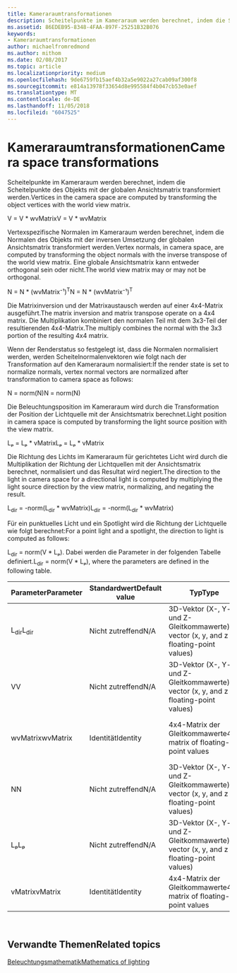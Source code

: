 ```yaml
---
title: Kameraraumtransformationen
description: Scheitelpunkte im Kameraraum werden berechnet, indem die Scheitelpunkte des Objekts mit der globalen Ansichtsmatrix transformiert werden.
ms.assetid: 86EDEB95-8348-4FAA-897F-25251B32B076
keywords:
- Kameraraumtransformationen
author: michaelfromredmond
ms.author: mithom
ms.date: 02/08/2017
ms.topic: article
ms.localizationpriority: medium
ms.openlocfilehash: 9de6759fb15aef4b32a5e9022a27cab09af300f8
ms.sourcegitcommit: e814a13978f33654d8e995584f4b047cb53e0aef
ms.translationtype: MT
ms.contentlocale: de-DE
ms.lasthandoff: 11/05/2018
ms.locfileid: "6047525"
---
```

# <a name="camera-space-transformations"></a><span data-ttu-id="6d0c3-104">Kameraraumtransformationen</span><span class="sxs-lookup"><span data-stu-id="6d0c3-104">Camera space transformations</span></span>


<span data-ttu-id="6d0c3-105">Scheitelpunkte im Kameraraum werden berechnet, indem die Scheitelpunkte des Objekts mit der globalen Ansichtsmatrix transformiert werden.</span><span class="sxs-lookup"><span data-stu-id="6d0c3-105">Vertices in the camera space are computed by transforming the object vertices with the world view matrix.</span></span>

<span data-ttu-id="6d0c3-106">V = V \* wvMatrix</span><span class="sxs-lookup"><span data-stu-id="6d0c3-106">V = V \* wvMatrix</span></span>

<span data-ttu-id="6d0c3-107">Vertexspezifische Normalen im Kameraraum werden berechnet, indem die Normalen des Objekts mit der inversen Umsetzung der globalen Ansichtsmatrix transformiert werden.</span><span class="sxs-lookup"><span data-stu-id="6d0c3-107">Vertex normals, in camera space, are computed by transforming the object normals with the inverse transpose of the world view matrix.</span></span> <span data-ttu-id="6d0c3-108">Eine globale Ansichtsmatrix kann entweder orthogonal sein oder nicht.</span><span class="sxs-lookup"><span data-stu-id="6d0c3-108">The world view matrix may or may not be orthogonal.</span></span>

<span data-ttu-id="6d0c3-109">N = N \* (wvMatrix⁻¹)<sup>T</sup></span><span class="sxs-lookup"><span data-stu-id="6d0c3-109">N = N \* (wvMatrix⁻¹)<sup>T</sup></span></span>

<span data-ttu-id="6d0c3-110">Die Matrixinversion und der Matrixaustausch werden auf einer 4x4-Matrix ausgeführt.</span><span class="sxs-lookup"><span data-stu-id="6d0c3-110">The matrix inversion and matrix transpose operate on a 4x4 matrix.</span></span> <span data-ttu-id="6d0c3-111">Die Multiplikation kombiniert den normalen Teil mit dem 3x3-Teil der resultierenden 4x4-Matrix.</span><span class="sxs-lookup"><span data-stu-id="6d0c3-111">The multiply combines the normal with the 3x3 portion of the resulting 4x4 matrix.</span></span>

<span data-ttu-id="6d0c3-112">Wenn der Renderstatus so festgelegt ist, dass die Normalen normalisiert werden, werden Scheitelnormalenvektoren wie folgt nach der Transformation auf den Kameraraum normalisiert:</span><span class="sxs-lookup"><span data-stu-id="6d0c3-112">If the render state is set to normalize normals, vertex normal vectors are normalized after transformation to camera space as follows:</span></span>

<span data-ttu-id="6d0c3-113">N = norm(N)</span><span class="sxs-lookup"><span data-stu-id="6d0c3-113">N = norm(N)</span></span>

<span data-ttu-id="6d0c3-114">Die Beleuchtungsposition im Kameraraum wird durch die Transformation der Position der Lichtquelle mit der Ansichtsmatrix berechnet.</span><span class="sxs-lookup"><span data-stu-id="6d0c3-114">Light position in camera space is computed by transforming the light source position with the view matrix.</span></span>

<span data-ttu-id="6d0c3-115">Lₚ = Lₚ \* vMatrix</span><span class="sxs-lookup"><span data-stu-id="6d0c3-115">Lₚ = Lₚ \* vMatrix</span></span>

<span data-ttu-id="6d0c3-116">Die Richtung des Lichts im Kameraraum für gerichtetes Licht wird durch die Multiplikation der Richtung der Lichtquellen mit der Ansichtsmatrix berechnet, normalisiert und das Resultat wird negiert.</span><span class="sxs-lookup"><span data-stu-id="6d0c3-116">The direction to the light in camera space for a directional light is computed by multiplying the light source direction by the view matrix, normalizing, and negating the result.</span></span>

<span data-ttu-id="6d0c3-117">L<sub>dir</sub> = -norm(L<sub>dir</sub> \* wvMatrix)</span><span class="sxs-lookup"><span data-stu-id="6d0c3-117">L<sub>dir</sub> = -norm(L<sub>dir</sub> \* wvMatrix)</span></span>

<span data-ttu-id="6d0c3-118">Für ein punktuelles Licht und ein Spotlight wird die Richtung der Lichtquelle wie folgt berechnet:</span><span class="sxs-lookup"><span data-stu-id="6d0c3-118">For a point light and a spotlight, the direction to light is computed as follows:</span></span>

<span data-ttu-id="6d0c3-119">L<sub>dir</sub> = norm(V \* Lₚ). Dabei werden die Parameter in der folgenden Tabelle definiert.</span><span class="sxs-lookup"><span data-stu-id="6d0c3-119">L<sub>dir</sub> = norm(V \* Lₚ), where the parameters are defined in the following table.</span></span>

| <span data-ttu-id="6d0c3-120">Parameter</span><span class="sxs-lookup"><span data-stu-id="6d0c3-120">Parameter</span></span>       | <span data-ttu-id="6d0c3-121">Standardwert</span><span class="sxs-lookup"><span data-stu-id="6d0c3-121">Default value</span></span> | <span data-ttu-id="6d0c3-122">Typ</span><span class="sxs-lookup"><span data-stu-id="6d0c3-122">Type</span></span>                                          | <span data-ttu-id="6d0c3-123">Beschreibung</span><span class="sxs-lookup"><span data-stu-id="6d0c3-123">Description</span></span>                                               |
|-----------------|---------------|-----------------------------------------------|-----------------------------------------------------------|
| <span data-ttu-id="6d0c3-124">L<sub>dir</sub></span><span class="sxs-lookup"><span data-stu-id="6d0c3-124">L<sub>dir</sub></span></span> | <span data-ttu-id="6d0c3-125">Nicht zutreffend</span><span class="sxs-lookup"><span data-stu-id="6d0c3-125">N/A</span></span>           | <span data-ttu-id="6d0c3-126">3D-Vektor (X-, Y- und Z-Gleitkommawerte)</span><span class="sxs-lookup"><span data-stu-id="6d0c3-126">3D vector (x, y, and z floating-point values)</span></span> | <span data-ttu-id="6d0c3-127">Richtungsvektor vom Objekt-Vertex bis zur Lichtquelle</span><span class="sxs-lookup"><span data-stu-id="6d0c3-127">Direction vector from object vertex to the light</span></span>          |
| <span data-ttu-id="6d0c3-128">V</span><span class="sxs-lookup"><span data-stu-id="6d0c3-128">V</span></span>               | <span data-ttu-id="6d0c3-129">Nicht zutreffend</span><span class="sxs-lookup"><span data-stu-id="6d0c3-129">N/A</span></span>           | <span data-ttu-id="6d0c3-130">3D-Vektor (X-, Y- und Z-Gleitkommawerte)</span><span class="sxs-lookup"><span data-stu-id="6d0c3-130">3D vector (x, y, and z floating-point values)</span></span> | <span data-ttu-id="6d0c3-131">Vertexposition im Kameraraum</span><span class="sxs-lookup"><span data-stu-id="6d0c3-131">Vertex position in camera space</span></span>                           |
| <span data-ttu-id="6d0c3-132">wvMatrix</span><span class="sxs-lookup"><span data-stu-id="6d0c3-132">wvMatrix</span></span>        | <span data-ttu-id="6d0c3-133">Identität</span><span class="sxs-lookup"><span data-stu-id="6d0c3-133">Identity</span></span>      | <span data-ttu-id="6d0c3-134">4x4-Matrix der Gleitkommawerte</span><span class="sxs-lookup"><span data-stu-id="6d0c3-134">4x4 matrix of floating-point values</span></span>           | <span data-ttu-id="6d0c3-135">Zusammengesetzte Matrix mit globaler und Ansichtstransformation</span><span class="sxs-lookup"><span data-stu-id="6d0c3-135">Composite matrix containing the world and view transforms</span></span> |
| <span data-ttu-id="6d0c3-136">N</span><span class="sxs-lookup"><span data-stu-id="6d0c3-136">N</span></span>               | <span data-ttu-id="6d0c3-137">Nicht zutreffend</span><span class="sxs-lookup"><span data-stu-id="6d0c3-137">N/A</span></span>           | <span data-ttu-id="6d0c3-138">3D-Vektor (X-, Y- und Z-Gleitkommawerte)</span><span class="sxs-lookup"><span data-stu-id="6d0c3-138">3D vector (x, y, and z floating-point values)</span></span> | <span data-ttu-id="6d0c3-139">Vertexnormale</span><span class="sxs-lookup"><span data-stu-id="6d0c3-139">Vertex normal</span></span>                                             |
| <span data-ttu-id="6d0c3-140">Lₚ</span><span class="sxs-lookup"><span data-stu-id="6d0c3-140">Lₚ</span></span>              | <span data-ttu-id="6d0c3-141">Nicht zutreffend</span><span class="sxs-lookup"><span data-stu-id="6d0c3-141">N/A</span></span>           | <span data-ttu-id="6d0c3-142">3D-Vektor (X-, Y- und Z-Gleitkommawerte)</span><span class="sxs-lookup"><span data-stu-id="6d0c3-142">3D vector (x, y, and z floating-point values)</span></span> | <span data-ttu-id="6d0c3-143">Position der Lichtquelle im Kameraraum</span><span class="sxs-lookup"><span data-stu-id="6d0c3-143">Light position in camera space</span></span>                            |
| <span data-ttu-id="6d0c3-144">vMatrix</span><span class="sxs-lookup"><span data-stu-id="6d0c3-144">vMatrix</span></span>         | <span data-ttu-id="6d0c3-145">Identität</span><span class="sxs-lookup"><span data-stu-id="6d0c3-145">Identity</span></span>      | <span data-ttu-id="6d0c3-146">4x4-Matrix der Gleitkommawerte</span><span class="sxs-lookup"><span data-stu-id="6d0c3-146">4x4 matrix of floating-point values</span></span>           | <span data-ttu-id="6d0c3-147">Matrix mit Ansichtstransformation</span><span class="sxs-lookup"><span data-stu-id="6d0c3-147">Matrix containing the view transform</span></span>                      |

 

## <a name="span-idrelated-topicsspanrelated-topics"></a><span data-ttu-id="6d0c3-148"><span id="related-topics"></span>Verwandte Themen</span><span class="sxs-lookup"><span data-stu-id="6d0c3-148"><span id="related-topics"></span>Related topics</span></span>


[<span data-ttu-id="6d0c3-149">Beleuchtungsmathematik</span><span class="sxs-lookup"><span data-stu-id="6d0c3-149">Mathematics of lighting</span></span>](mathematics-of-lighting.md)

 

 




